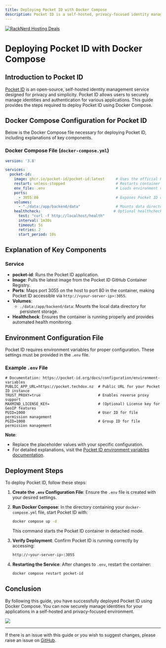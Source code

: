 ```yaml
---
title: Deploying Pocket ID with Docker Compose
description: Pocket ID is a self-hosted, privacy-focused identity management solution. This guide provides step-by-step instructions for deploying Pocket ID using Docker Compose, including the required Docker Compose configuration and environment variables.
---
```

<a href="https://my.racknerd.com/aff.php?aff=5792ref=techdox.nz" target="_blank">
    <img src="https://racknerd.com/banners/728x90.gif" alt="RackNerd Hosting Deals">
</a>

# Deploying Pocket ID with Docker Compose

## Introduction to Pocket ID

[Pocket ID](https://pocket-id.org/) is an open-source, self-hosted identity management service designed for privacy and simplicity. Pocket ID allows users to securely manage identities and authentication for various applications. This guide provides the steps required to deploy Pocket ID using Docker Compose.

## Docker Compose Configuration for Pocket ID

Below is the Docker Compose file necessary for deploying Pocket ID, including explanations of key components.

### Docker Compose File (`docker-compose.yml`)

```yaml
version: '3.8'

services:
  pocket-id:
    image: ghcr.io/pocket-id/pocket-id:latest     # Uses the official Pocket ID Docker image.
    restart: unless-stopped                       # Restarts container unless manually stopped.
    env_file: .env                                # Loads environment variables from .env file.
    ports:
      - 3055:80                                   # Exposes Pocket ID on port 3055.
    volumes:
      - "./data:/app/backend/data"                # Mounts data directory for persistence.
    healthcheck:                                 # Optional healthcheck to monitor container health.
      test: "curl -f http://localhost/health"
      interval: 1m30s
      timeout: 5s
      retries: 2
      start_period: 10s
```

## Explanation of Key Components

### Service

- **pocket-id**: Runs the Pocket ID application.
- **Image**: Pulls the latest image from the Pocket ID GitHub Container Registry.
- **Ports**: Maps port 3055 on the host to port 80 in the container, making Pocket ID accessible via `http://<your-server-ip>:3055`.
- **Volumes**:
  - `./data:/app/backend/data`: Mounts the local data directory for persistent storage.
- **Healthcheck**: Ensures the container is running properly and provides automated health monitoring.

## Environment Configuration File

Pocket ID requires environment variables for proper configuration. These settings must be provided in the `.env` file.

### Example `.env` File

```env
# Documentation: https://pocket-id.org/docs/configuration/environment-variables
PUBLIC_APP_URL=https://pocket.techdox.nz  # Public URL for your Pocket ID instance
TRUST_PROXY=true                          # Enables reverse proxy support
MAXMIND_LICENSE_KEY=                      # (Optional) License key for GeoIP features
PUID=1000                                 # User ID for file permission management
PGID=1000                                 # Group ID for file permission management
```

**Note**:
- Replace the placeholder values with your specific configuration.
- For detailed explanations, visit the [Pocket ID environment variables documentation](https://pocket-id.org/docs/configuration/environment-variables).

## Deployment Steps

To deploy Pocket ID, follow these steps:

1. **Create the `.env` Configuration File**: Ensure the `.env` file is created with your desired settings.
2. **Run Docker Compose**: In the directory containing your `docker-compose.yml` file, start Pocket ID with:
   ```bash
   docker compose up -d
   ```
   This command starts the Pocket ID container in detached mode.

3. **Verify Deployment**: Confirm Pocket ID is running correctly by accessing:
   ```bash
   http://<your-server-ip>:3055
   ```

4. **Restarting the Service**: After changes to `.env`, restart the container:
   ```bash
   docker compose restart pocket-id
   ```

## Conclusion

By following this guide, you have successfully deployed Pocket ID using Docker Compose. You can now securely manage identities for your applications in a self-hosted and privacy-focused environment.

<a href="https://www.buymeacoffee.com/techdox"><img src="https://img.buymeacoffee.com/button-api/?text=Buy me a cup of tea&emoji=🍵&slug=techdox&button_colour=FFDD00&font_colour=000000&font_family=Cookie&outline_colour=000000&coffee_colour=ffffff" /></a>

---

If there is an issue with this guide or you wish to suggest changes, please raise an issue on [GitHub](https://github.com/Techdox/techdox-docs).

